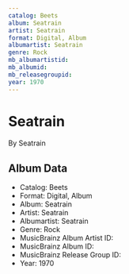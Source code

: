 ```yaml
---
catalog: Beets
album: Seatrain
artist: Seatrain
format: Digital, Album
albumartist: Seatrain
genre: Rock
mb_albumartistid: 
mb_albumid: 
mb_releasegroupid: 
year: 1970
---
```


# Seatrain

By Seatrain

## Album Data

- Catalog: Beets
- Format: Digital, Album
- Album: Seatrain
- Artist: Seatrain
- Albumartist: Seatrain
- Genre: Rock
- MusicBrainz Album Artist ID: 
- MusicBrainz Album ID: 
- MusicBrainz Release Group ID: 
- Year: 1970

